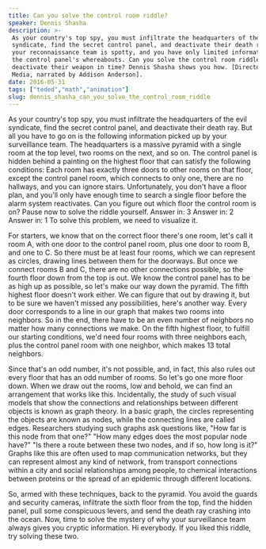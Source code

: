 ```yaml
---
title: Can you solve the control room riddle?
speaker: Dennis Shasha
description: >-
 As your country's top spy, you must infiltrate the headquarters of the evil
 syndicate, find the secret control panel, and deactivate their death ray. But
 your reconnaissance team is spotty, and you have only limited information about
 the control panel's whereabouts. Can you solve the control room riddle and
 deactivate their weapon in time? Dennis Shasha shows you how. [Directed by Zedem
 Media, narrated by Addison Anderson].
date: 2016-05-31
tags: ["teded","math","animation"]
slug: dennis_shasha_can_you_solve_the_control_room_riddle
---
```


As your country's top spy, you must infiltrate the headquarters of the evil syndicate,
find the secret control panel, and deactivate their death ray. But all you have to go on 
is the following information picked up by your surveillance team. The headquarters is a
massive pyramid with a single room at the top level, two rooms on the next, and so on. The
control panel is hidden behind a painting on the highest floor that can satisfy the
following conditions: Each room has exactly three doors to other rooms on that floor,
except the control panel room, which connects to only one, there are no hallways, and you
can ignore stairs. Unfortunately, you don't have a floor plan, and you'll only have
enough time to search a single floor before the alarm system reactivates. Can you figure
out which floor the control room is on? Pause now to solve the riddle yourself. Answer in:
3 Answer in: 2 Answer in: 1 To solve this problem, we need to visualize
it.

For starters, we know that on the correct floor there's one room, let's call it room A,
with one door to the control panel room, plus one door to room B, and one to C. So there
must be at least four rooms, which we can represent as circles, drawing lines between them
for the doorways. But once we connect rooms B and C, there are no other connections
possible, so the fourth floor down from the top is out. We know the control panel has to
be as high up as possible, so let's make our way down the pyramid. The fifth highest floor
 doesn't work either. We can figure that out by drawing it, but to be sure we haven't
missed any possibilities, here's another way. Every door corresponds to a line in our
graph that makes two rooms into neighbors. So in the end, there have to be an even number
of neighbors no matter how many connections we make. On the fifth highest floor, to
fulfill our starting conditions, we'd need four rooms with three neighbors each, plus the
control panel room with one neighbor, which makes 13 total neighbors.

Since that's an odd number, it's not possible, and, in fact, this also rules out every
floor that has an odd number of rooms. So let's go one more floor down. When we draw out
the rooms, low and behold, we can find an arrangement that works like this. Incidentally,
the study of such visual models that show the connections and relationships between
different objects is known as graph theory. In a basic graph, the circles representing the
objects are known as nodes, while the connecting lines are called edges. Researchers
studying such graphs ask questions like, "How far is this node from that one?" "How many
edges does the most popular node have?" "Is there a route between these two nodes, and if
so, how long is it?" Graphs like this are often used to map communication networks, but
they can represent almost any kind of network, from transport connections within a city
and social relationships among people, to chemical interactions between proteins or the
spread of an epidemic through different locations.

So, armed with these techniques, back to the pyramid. You avoid the guards and security
cameras, infiltrate the sixth floor from the top, find the hidden panel, pull some
conspicuous levers, and send the death ray crashing into the ocean. Now, time to solve the
mystery of why your surveillance team always gives you cryptic information. Hi everybody.
If you liked this riddle, try solving these two.

<!--
ad_duration=0
event="TED-Ed"
external_start_time=0
intro_duration=0
is_subtitle_required="False"
is_talk_featured="False"
language="en"
language_swap="False"
native_language="en"
number_of_related_talks=6
number_of_speakers=1
number_of_subtitled_videos=0
number_of_tags=3
number_of_talk_download_languages=20
number_of_talk_more_resources=0
number_of_talk_recommendations=0
number_of_talks_take_actions=0
post_ad_duration=0
published_timestamp="2019-03-15 17:13:29"
recording_date="2016-05-31"
speaker_is_published=0
speaker_name="Dennis Shasha"
talk_name="Can you solve the control room riddle?"
talks_tags=["teded","math","animation"]
url_photo_talk="https://s3.amazonaws.com/talkstar-photos/uploads/caeda7fd-8535-48c9-98bd-71c1011a7089/108_control+room.jpg"
url_webpage="https://www.ted.com/talks/dennis_shasha_can_you_solve_the_control_room_riddle"
video_type_name="TED-Ed Original"
-->